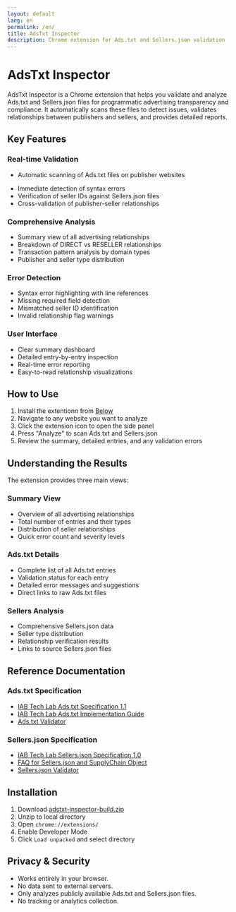 ```yaml
---
layout: default
lang: en
permalink: /en/
title: AdsTxt Inspector
description: Chrome extension for Ads.txt and Sellers.json validation
---
```


# AdsTxt Inspector

AdsTxt Inspector is a Chrome extension that helps you validate and analyze Ads.txt and Sellers.json files for programmatic advertising transparency and compliance. It automatically scans these files to detect issues, validates relationships between publishers and sellers, and provides detailed reports.

## Key Features

### Real-time Validation
- Automatic scanning of Ads.txt files on publisher websites
<!--
- Immediate detection of syntax errors and duplicate entries
-->
- Immediate detection of syntax errors
- Verification of seller IDs against Sellers.json files
- Cross-validation of publisher-seller relationships

### Comprehensive Analysis
- Summary view of all advertising relationships
- Breakdown of DIRECT vs RESELLER relationships
- Transaction pattern analysis by domain types
- Publisher and seller type distribution

### Error Detection
- Syntax error highlighting with line references
- Missing required field detection
- Mismatched seller ID identification
- Invalid relationship flag warnings

### User Interface
- Clear summary dashboard
- Detailed entry-by-entry inspection
- Real-time error reporting
- Easy-to-read relationship visualizations

## How to Use

<!--
1. Install the extension from [Chrome Web Store](https://chrome.google.com/webstore/detail/bgojlbkldapcmiimeafldjghcnbgcjha) (or [below](#installation))
-->
1. Install the extentionn from [Below](#installation)
2. Navigate to any website you want to analyze
3. Click the extension icon to open the side panel
4. Press "Analyze" to scan Ads.txt and Sellers.json
5. Review the summary, detailed entries, and any validation errors

## Understanding the Results

The extension provides three main views:

### Summary View
- Overview of all advertising relationships
- Total number of entries and their types
- Distribution of seller relationships
- Quick error count and severity levels

### Ads.txt Details
- Complete list of all Ads.txt entries
- Validation status for each entry
- Detailed error messages and suggestions
- Direct links to raw Ads.txt files

### Sellers Analysis
- Comprehensive Sellers.json data
- Seller type distribution
- Relationship verification results
- Links to source Sellers.json files

## Reference Documentation

### Ads.txt Specification
- [IAB Tech Lab Ads.txt Specification 1.1](https://iabtechlab.com/wp-content/uploads/2022/04/Ads.txt-1.1.pdf)
- [IAB Tech Lab Ads.txt Implementation Guide](https://iabtechlab.com/wp-content/uploads/2022/04/Ads.txt-1.1-Implementation-Guide.pdf)
- [Ads.txt Validator](https://adstxt.guru/validator/)

### Sellers.json Specification
- [IAB Tech Lab Sellers.json Specification 1.0](https://iabtechlab.com/wp-content/uploads/2019/07/Sellers.json_Final.pdf)
- [FAQ for Sellers.json and SupplyChain Object](https://iabtechlab.com/wp-content/uploads/2019/07/Sellers.json_Final.pdf)
- [Sellers.json Validator](https://www.aditude.com/tools/sellers-json-validator)

## Installation

1. Download [adstxt-inspector-build.zip](https://github.com/miyaichi/adstxt-Inspector/releases/tag/latest-build)
2. Unzip to local directory
3. Open `chrome://extensions/`
4. Enable Developer Mode
5. Click `Load unpacked` and select directory

## Privacy & Security

- Works entirely in your browser.
- No data sent to external servers.
- Only analyzes publicly available Ads.txt and Sellers.json files.
- No tracking or analytics collection.